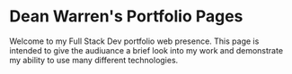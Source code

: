 # Dean Warren's Portfolio Pages
Welcome to my Full Stack Dev portfolio web presence. This page is intended to give the audiuance a brief look into my work and demonstrate my ability to use many different technologies.

